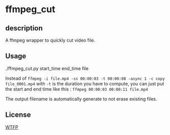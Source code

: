 # ffmpeg_cut

## description

A ffmpeg wrapper to quickly cut video file.


## Usage

./ffmpeg_cut.py start_time end_time file

Instead of `ffmpeg -i file.mp4 -ss 00:00:03 -t 00:00:08 -async 1 -c copy file_0001.mp4` with `-t` is the duration you have to compute, you can just put the start and end time like this :
`ffmpeg 00:00:03 00:00:11 file.mp4`

The output filename is automatically generate to not erase existing files.

## License

[WTFP](LICENSE.txt)
